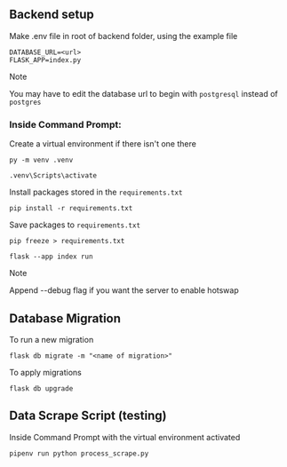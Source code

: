 ## Backend setup
Make .env file in root of backend folder, using the example file

```
DATABASE_URL=<url>
FLASK_APP=index.py
```
>[!NOTE]
>You may have to edit the database url to begin with `postgresql` instead of `postgres`

### Inside Command Prompt:

Create a virtual environment if there isn't one there

```
py -m venv .venv
```

```
.venv\Scripts\activate
```

Install packages stored in the `requirements.txt`

```
pip install -r requirements.txt
```

Save packages to `requirements.txt`
```
pip freeze > requirements.txt
```

```
flask --app index run
```

>[!NOTE]
>Append --debug flag if you want the server to enable hotswap


## Database Migration
To run a new migration

```
flask db migrate -m "<name of migration>"
```

To apply migrations

```
flask db upgrade
```

## Data Scrape Script (testing)
Inside Command Prompt with the virtual environment activated

```
pipenv run python process_scrape.py
```
